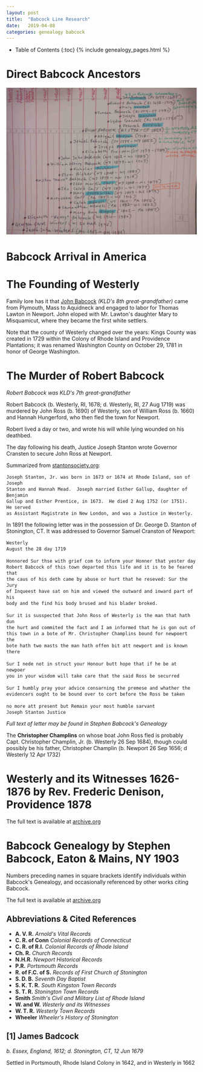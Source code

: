```yaml
---
layout: post
title:  "Babcock Line Research"
date:   2019-04-08
categories: genealogy babcock
---
```


  * Table of Contents
  {:toc}
{% include genealogy_pages.html %}

# Direct Babcock Ancestors
![Direct Ancestors of the Babcock Line](/assets/genealogy/babcock.direct.ancestors.jpg)

# Babcock Arrival in America


# The Founding of Westerly

Family lore has it that [John Babcock](#babcock-john) *(KLD's 8th great-grandfather)*
came from Plymouth, Mass to Aquidneck and engaged to labor for Thomas Lawton
in Newport.  John eloped with Mr. Lawton's daughter Mary to Misquamicut, where
they became the first white settlers.

Note that the county of Westerly changed over the years: Kings County was
created in 1729 within the Colony of Rhode Island and Providence Plantations; it
was renamed Washington County on October 29, 1781 in honor of George Washington.


# The Murder of Robert Babcock
*Robert Babcock was KLD's 7th great-grandfather*

Robert Babcock (b. Westerly, RI, 1678; d. Westerly, RI, 27 Aug 1719) was
murdered by John Ross (b. 1690) of Westerly, son of William Ross (b. 1660)
and Hannah Hungerford, who then fled the town for Newport.

Robert lived a day or two, and wrote his will while lying wounded on his deathbed.

The day following his death, Justice Joseph Stanton wrote Governor Cransten to
secure John Ross at Newport.

Summarized from [stantonsociety.org](http://stantonsociety.org/Second%20Site/p8.htm):

    Joseph Stanton, Jr. was born in 1673 or 1674 at Rhode Island, son of Joseph
    Stanton and Hannah Mead.  Joseph married Esther Gallup, daughter of Benjamin
    Gallup and Esther Prentice, in 1673.  He died 2 Aug 1752 (or 1751).  He served
    as Assistant Magistrate in New London, and was a Justice in Westerly.

In 1891 the following letter was in the possession of Dr. George D. Stanton of
Stonington, CT.  It was addressed to Governor Samuel Cranston of Newport:

    Westerly
    August the 28 day 1719
    
    Honnored Sur thse with grief com to inform your Honner that yester day
    Robert Babcock of this town departed this life and it is to be feared that
    the caus of his deth came by abuse or hurt that he reseved: Sur the Jury
    of Inqueest have sat on him and viewed the outward and inward part of his
    body and the find his body brused and his blader broked.
    
    Sur it is susspected that John Ross of Westerly is the man that hath dun
    the hurt and commited the fact and I am informed that he is gon out of
    this town in a bote of Mr. Christopher Champlins bound for newpoert the
    bote hath two masts the man hath offen bit att newport and is known there
    
    Sur I nede not in struct your Honour butt hope that if he be at newpoer
    you in your wisdom will take care that the said Ross be securred
    
    Sur I humbly pray your advice consarning the premese and whather the
    evidencers ought to be bound over to cort before the Ross be taken
    
    no more att present but Remain your most humble sarvant
    Joseph Stanton Justice

*Full text of letter may be found in Stephen Babcock's Genealogy*

The **Christopher Champlins** on whose boat John Ross fled is probably Capt.
Christopher Champlin, Jr. (b. Westerly 26 Sep 1684), though could possibly be
his father, Christopher Champlin (b. Newport 26 Sep 1656; d Westerly 12 Apr 1732)


# Westerly and its Witnesses 1626-1876 by Rev. Frederic Denison, Providence 1878

The full text is available at [archive.org](https://archive.org/details/westerlyrhodeisl00deni/page/n4)


# Babcock Genealogy by Stephen Babcock, Eaton & Mains, NY 1903

Numbers preceding names in square brackets identify individuals within
Babcock's Genealogy, and occasionally referenced by other works citing Babcock.

The full text is available at [archive.org](https://archive.org/details/babcockgenealogy00babc/page/n5)

## Abbreviations & Cited References

  * **A. V. R.** *Arnold's Vital Records*
  * **C. R. of Conn** *Colonial Records of Connecticut*
  * **C. R. of R.I.** *Colonial Records of Rhode Island*
  * **Ch. R.** *Church Records*
  * **N.H.R.** *Newport Historical Records*
  * **P.R.** *Portsmouth Records*
  * **R. of F.C. of S.** *Records of First Church of Stonington*
  * **S. D. B.** *Seventh Day Baptist*
  * **S. K. T. R.** *South Kingston Town Records*
  * **S. T. R.** *Stonington Town Records*
  * **Smith** *Smith's Civil and Military List of Rhode Island*
  * **W. and W.** *Westerly and its Witnesses*
  * **W. T. R.** *Westerly Town Records*
  * **Wheeler** *Wheeler's History of Stonington*

<a id="babcock-1"></a><a id="badcock-james-1612"></a>
## [1] James Badcock
*b. Essex, England, 1612; d. Stonington, CT, 12 Jun 1679*

Settled in Portsmouth, Rhode Island Colony in 1642, and in Westerly in 1662

